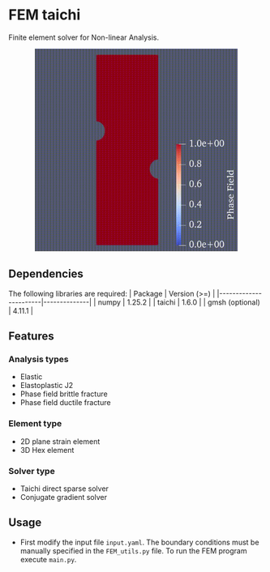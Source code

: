 # FEM taichi 

Finite element solver for Non-linear Analysis.
<!-- ![GIF](pf.gif) -->
<!-- <img src="example.gif" alt="Phase field brittle fracture" width="400" height="400"> -->
<p align="center">
    <img src="example.gif" alt="Phase field brittle fracture" width="400" height="400">
</p>



## Dependencies
The following libraries are required:
| Package               | Version (>=) |
|-----------------------|--------------|
| numpy                 | 1.25.2       |
| taichi                | 1.6.0        |
| gmsh (optional)       | 4.11.1       |

## Features 
 ### Analysis types
- Elastic 
- Elastoplastic J2
- Phase field brittle fracture 
- Phase field ductile fracture 

 ### Element type
 - 2D plane strain element
 - 3D Hex element

 ### Solver type 
 - Taichi direct sparse solver 
 - Conjugate gradient solver 

## Usage
- First modify the input file `input.yaml`. The boundary conditions must be manually specified in the `FEM_utils.py` file. To run the FEM program execute `main.py`. 







